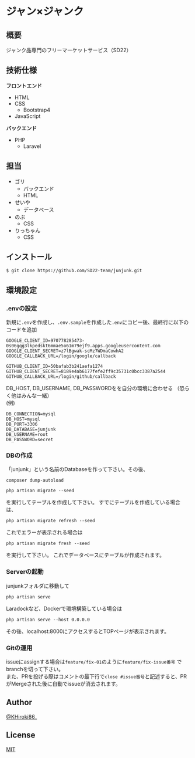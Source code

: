 # ジャン×ジャンク
## 概要

ジャンク品専門のフリーマーケットサービス（SD22）

## 技術仕様

**フロントエンド**

- HTML
- CSS
    - Bootstrap4
- JavaScript

**バックエンド**

- PHP
    - Laravel

## 担当
- ゴリ
    - バックエンド
    - HTML
- せいや
    - データベース
- のぶ
    - CSS
- りっちゃん
    - CSS

## インストール

```
$ git clone https://github.com/SD22-team/junjunk.git
```

## 環境設定
### .envの設定
新規に```.env```を作成し、```.env.sample```を作成した```.env```にコピー後、最終行に以下のコードを追加
```
GOOGLE_CLIENT_ID=970778285473-0s06gqg3lkpedskt6mmae5o61m79ejf9.apps.googleusercontent.com
GOOGLE_CLIENT_SECRET=z7lBgwak-scMz7WDmaCowhA2
GOOGLE_CALLBACK_URL=/login/google/callback

GITHUB_CLIENT_ID=50bafab3b241aefa1274
GITHUB_CLIENT_SECRET=8189e4ab6177fefe2ff9c35731c0bcc3387a2544
GITHUB_CALLBACK_URL=/login/github/callback
```

DB_HOST, DB_USERNAME, DB_PASSWORDをを自分の環境に合わせる
（恐らく他はみんな一緒）<br>
(例)
```
DB_CONNECTION=mysql
DB_HOST=mysql
DB_PORT=3306
DB_DATABASE=junjunk
DB_USERNAME=root
DB_PASSWORD=secret
```

### DBの作成
「junjunk」という名前のDatabaseを作って下さい。その後、
```
composer dump-autoload
```
```
php artisan migrate --seed
```
を実行してテーブルを作成して下さい。
すでにテーブルを作成している場合は、
```
php artisan migrate refresh --seed
```
これでエラーが表示される場合は
```
php artisan migrate fresh --seed
```
を実行して下さい。
これでデータベースにテーブルが作成されます。

### Serverの起動
junjunkフォルダに移動して
```
php artisan serve
```

Laradockなど、Dockerで環境構築している場合は
```
php artisan serve --host 0.0.0.0
```
その後、localhost:8000にアクセスするとTOPページが表示されます。

### Gitの運用
issueにassignする場合は```feature/fix-01```のように```feature/fix-issue番号``` でbranchを切って下さい。<br>
また、PRを投げる際はコメントの最下行で```close #issue番号```と記述すると、PRがMergeされた後に自動でissueが消去されます。

## Author

[@KHiroki86_](https://twitter.com/KHiroki86_)

## License

[MIT](http://b4b4r07.mit-license.org)
